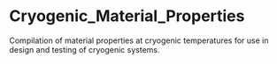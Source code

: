 # Cryogenic_Material_Properties
Compilation of material properties at cryogenic temperatures for use in design and testing of cryogenic systems.
